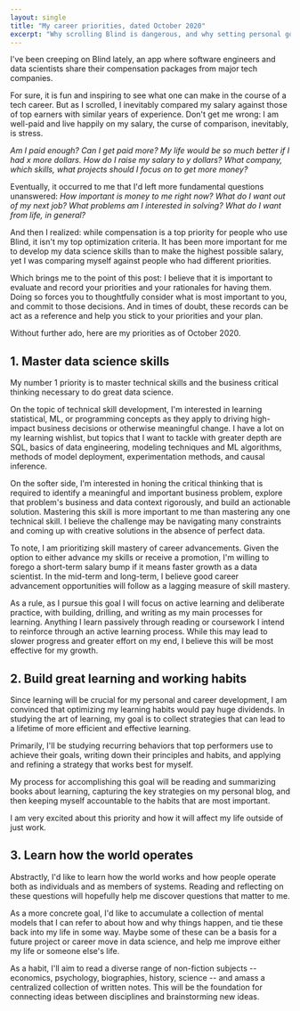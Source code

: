 ```yaml
---
layout: single
title: "My career priorities, dated October 2020"
excerpt: "Why scrolling Blind is dangerous, and why setting personal goals is important"
---
```


I've been creeping on Blind lately, an app where software engineers and data scientists share their compensation packages from major tech companies. 

For sure, it is fun and inspiring to see what one can make in the course of a tech career. But as I scrolled, I inevitably compared my salary against those of top earners with similar years of experience. Don't get me wrong: I am well-paid and live happily on my salary, the curse of comparison, inevitably, is stress.

_Am I paid enough? Can I get paid more? My life would be so much better if I had x more dollars. How do I raise my salary to y dollars? What company, which skills, what projects should I focus on to get more money?_ 

Eventually, it occurred to me that I'd left more fundamental questions unanswered: _How important is money to me right now? What do I want out of my next job? What problems am I interested in solving? What do I want from life, in general?_

And then I realized: while compensation is a top priority for people who use Blind, it isn't my top optimization criteria. It has been more important for me to develop my data science skills than to make the highest possible salary, yet I was comparing myself against people who had different priorities.

Which brings me to the point of this post: I believe that it is important to evaluate and record your priorities and your rationales for having them. Doing so forces you to thoughtfully consider what is most important to you, and commit to those decisions. And in times of doubt, these records can be act as a reference and help you stick to your priorities and your plan.

Without further ado, here are my priorities as of October 2020.

## 1. Master data science skills

My number 1 priority is to master technical skills and the business critical thinking necessary to do great data science. 

On the topic of technical skill development, I'm interested in learning statistical, ML, or programming concepts as they apply to driving high-impact business decisions or otherwise meaningful change. I have a lot on my learning wishlist, but topics that I want to tackle with greater depth are SQL, basics of data engineering, modeling techniques and ML algorithms, methods of model deployment, experimentation methods, and causal inference. 

On the softer side, I'm interested in honing the critical thinking that is required to identify a meaningful and important business problem, explore that problem's business and data context rigorously, and build an actionable solution. Mastering this skill is more important to me than mastering any one technical skill. I believe the challenge may be navigating many constraints and coming up with creative solutions in the absence of perfect data. 
 
To note, I am prioritizing skill mastery of career advancements. Given the option to either advance my skills or receive a promotion, I'm willing to forego a short-term salary bump if it means faster growth as a data scientist. In the mid-term and long-term, I believe good career advancement opportunities will follow as a lagging measure of skill mastery.  

As a rule, as I pursue this goal I will focus on active learning and deliberate practice, with building, drilling, and writing as my main processes for learning. Anything I learn passively through reading or coursework I intend to reinforce through an active learning process. While this may lead to slower progress and greater effort on my end, I believe this will be most effective for my growth.

## 2. Build great learning and working habits

Since learning will be crucial for my personal and career development, I am convinced that optimizing my learning habits would pay huge dividends. In studying the art of learning, my goal is to collect strategies that can lead to a lifetime of more efficient and effective learning. 

Primarily, I'll be studying recurring behaviors that top performers use to achieve their goals, writing down their principles and habits, and applying and refining a strategy that works best for myself. 

My process for accomplishing this goal will be reading and summarizing books about learning, capturing the key strategies on my personal blog, and then keeping myself accountable to the habits that are most important.

I am very excited about this priority and how it will affect my life outside of just work.

## 3. Learn how the world operates

Abstractly, I'd like to learn how the world works and how people operate both as individuals and as members of systems. Reading and reflecting on these questions will hopefully help me discover questions that matter to me.

As a more concrete goal, I'd like to accumulate a collection of mental models that I can refer to about how and why things happen, and tie these back into my life in some way. Maybe some of these can be a basis for a future project or career move in data science, and help me improve either my life or someone else's life. 

As a habit, I'll aim to read a diverse range of non-fiction subjects -- economics, psychology, biographies, history, science -- and amass a centralized collection of written notes. This will be the foundation for connecting ideas between disciplines and brainstorming new ideas. 
